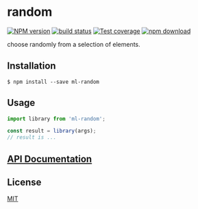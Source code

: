 # random

  [![NPM version][npm-image]][npm-url]
  [![build status][travis-image]][travis-url]
  [![Test coverage][codecov-image]][codecov-url]
  [![npm download][download-image]][download-url]

choose randomly from a selection of elements.

## Installation

`$ npm install --save ml-random`

## Usage

```js
import library from 'ml-random';

const result = library(args);
// result is ...
```

## [API Documentation](https://mljs.github.io/random/)

## License

  [MIT](./LICENSE)

[npm-image]: https://img.shields.io/npm/v/ml-random.svg?style=flat-square
[npm-url]: https://www.npmjs.com/package/ml-random
[travis-image]: https://img.shields.io/travis/mljs/random/master.svg?style=flat-square
[travis-url]: https://travis-ci.org/mljs/random
[codecov-image]: https://img.shields.io/codecov/c/github/mljs/random.svg?style=flat-square
[codecov-url]: https://codecov.io/gh/mljs/random
[download-image]: https://img.shields.io/npm/dm/ml-random.svg?style=flat-square
[download-url]: https://www.npmjs.com/package/ml-random
